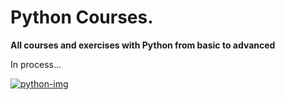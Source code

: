 # Python Courses.

**All courses and exercises with Python from basic to advanced**

In process...

[![python-img](https://mir-s3-cdn-cf.behance.net/project_modules/2800_opt_1/9d2e8896750899.5eb54f3381452.png)](https://twitter.com/AndyDollin21)
